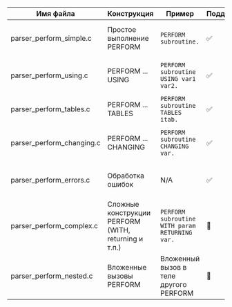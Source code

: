

| Имя файла                 | Конструкция                                          | Пример                                         | Поддерживается | Комментарий                                              |
| ------------------------- | ---------------------------------------------------- | ---------------------------------------------- | -------------- | -------------------------------------------------------- |
| parser_perform_simple.c   | Простое выполнение PERFORM                           | `PERFORM subroutine.`                          | ✅             | Полная поддержка простой формы PERFORM                   |
| parser_perform_using.c    | PERFORM ... USING                                    | `PERFORM subroutine USING var1 var2.`          | ✅             | Поддержка передачи параметров USING                      |
| parser_perform_tables.c   | PERFORM ... TABLES                                   | `PERFORM subroutine TABLES itab.`              | ✅             | Обработка передачи таблиц                                |
| parser_perform_changing.c | PERFORM ... CHANGING                                 | `PERFORM subroutine CHANGING var.`             | ✅             | Поддержка передачи параметров CHANGING                   |
| parser_perform_errors.c   | Обработка ошибок                                     | N/A                                            | ✅             | Вывод и обработка ошибок при парсинге                    |
| parser_perform_complex.c  | Сложные конструкции PERFORM (WITH, returning и т.п.) | `PERFORM subroutine WITH param RETURNING var.` | 🔲             | Частичная поддержка, требует доработки сложных вариантов |
| parser_perform_nested.c   | Вложенные вызовы PERFORM                             | Вложенный вызов в теле другого PERFORM         | 🔲             | Частично поддерживается, нужна доработка                 |
